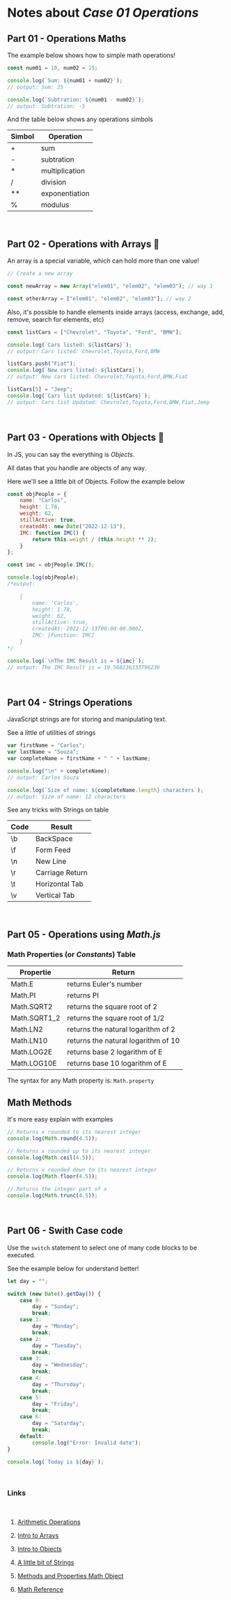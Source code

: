 # Notes about *Case 01 Operations*

## Part 01 - Operations Maths

The example below shows how to simple math operations! 

```javascript
const num01 = 10, num02 = 15;

console.log(`Sum: ${num01 + num02}`);
// output: Sum: 25

console.log(`Subtration: ${num01 - num02}`);
// output: Subtration: -5
```

And the table below shows any operations simbols

| Simbol | Operation |
|--------|-----------|
| +      | sum
| -      | subtration
| *      | multiplication
| /      | division
| **     | exponentiation
| %      | modulus

<br>

## Part 02 - Operations with Arrays 🔖

An array is a special variable, which can hold more than one value!

```javascript
// Create a new array

const newArray = new Array("elem01", "elem02", "elem03"); // way 1

const otherArray = ["elem01", "elem02", "elem03"]; // way 2
```

Also, it's possible to handle elements inside arrays (access, exchange, add, remove, search for elements, etc)

```javascript
const listCars = ["Chevrolet", "Toyota", "Ford", "BMW"];

console.log(`Cars listed: ${listCars}`);
// output: Cars listed: Chevrolet,Toyota,Ford,BMW

listCars.push("Fiat");
console.log(`New cars listed: ${listCars}`);
// output: New cars listed: Chevrolet,Toyota,Ford,BMW,Fiat

listCars[5] = "Jeep";
console.log(`Cars list Updated: ${listCars}`);
// output: Cars list Updated: Chevrolet,Toyota,Ford,BMW,Fiat,Jeep
```

<br>

## Part 03 - Operations with Objects 🔖

In JS, you can say the everything is *Objects*. 

All datas that you handle are objects of any way.

Here we'll see a little bit of Objects. Follow the example below

```javascript
const objPeople = {
    name: "Carlos",
    height: 1.78,
    weight: 62,
    stillActive: true,
    createdAt: new Date("2022-12-13"),
    IMC: function IMC() {
        return this.weight / (this.height ** 2);
    }
};

const imc = objPeople.IMC();

console.log(objPeople);
/*output:

    {
        name: 'Carlos',
        height: 1.78,
        weight: 62,
        stillActive: true,
        createdAt: 2022-12-13T00:00:00.000Z,
        IMC: [Function: IMC]
    } 
*/

console.log(`\nThe IMC Result is = ${imc}`);
// output: The IMC Result is = 19.568236333796236
```

<br>

## Part 04 - Strings Operations

JavaScript strings are for storing and manipulating text.

See a little of utilities of strings

```javascript
var firstName = "Carlos";
var lastName = "Souza";
var completeName = firstName + " " + lastName;

console.log("\n" + completeName);
// output: Carlos Souza

console.log(`Size of name: ${completeName.length} characters`);
// output: Size of name: 12 characters
```

See any tricks with Strings on table

| Code | Result |
|------|--------|
| \b   | BackSpace |
| \f   | Form Feed |
| \n   | New Line  |
| \r   | Carriage Return |
| \t   | Horizontal Tab  |
| \v   | Vertical Tab    |

<br>

## Part 05 - Operations using *Math.js*

### Math Properties (or *Constants*) Table

|   Propertie   | Return |
|---------------|--------|
| Math.E        | returns Euler's number
| Math.PI       | returns PI
| Math.SQRT2    | returns the square root of 2
| Math.SQRT1_2  | returns the square root of 1/2
| Math.LN2      | returns the natural logarithm of 2
| Math.LN10     | returns the natural logarithm of 10
| Math.LOG2E    | returns base 2 logarithm of E
| Math.LOG10E   | returns base 10 logarithm of E

The syntax for any Math property is: `Math.property`

## Math Methods

It's more easy explain with examples

```javascript
// Returns x rounded to its nearest integer
console.log(Math.round(4.5));

// Returns x rounded up to its nearest integer
console.log(Math.ceil(4.5));

// Returns x rounded down to its nearest integer
console.log(Math.floor(4.5));

// Returns the integer part of x
console.log(Math.trunc(4.5));
```

<br>

## Part 06 - Swith Case code

Use the `switch` statement to select one of many code blocks to be executed.

See the example below for understand better!

```javascript
let day = "";

switch (new Date().getDay()) {
    case 0:
        day = "Sunday";
        break;
    case 1:
        day = "Monday";
        break;
    case 2:
        day = "Tuesday";
        break;
    case 3:
        day = "Wednesday";
        break;
    case 4:
        day = "Thursday";
        break;
    case 5:
        day = "Friday";
        break;
    case 6:
        day = "Saturday";
        break;
    default:
        console.log("Error: Invalid date");
}

console.log(`Today is ${day}`);
```

<br>

### Links 

<br>

1. [Arithmetic Operations](https://www.w3schools.com/js/js_arithmetic.asp)

2. [Intro to Arrays](https://www.w3schools.com/js/js_arrays.asp)

3. [Intro to Objects](https://www.w3schools.com/js/js_objects.asp)

4. [A little bit of Strings](https://www.w3schools.com/js/js_strings.asp)

5. [Methods and Properties Math Object](https://www.w3schools.com/js/js_math.asp)

6. [Math Reference](https://www.w3schools.com/jsref/jsref_obj_math.asp)
